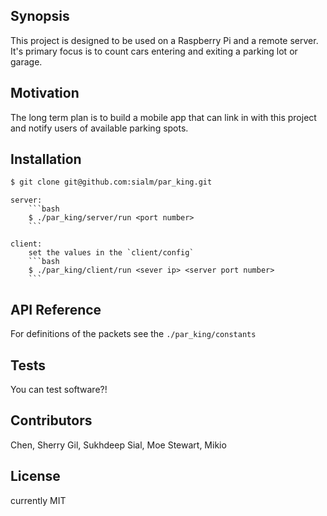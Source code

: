 ## Synopsis

This project is designed to be used on a Raspberry Pi and a remote server. It's primary focus is to count cars entering and exiting a parking lot or garage.

## Motivation

The long term plan is to build a mobile app that can link in with this project and notify users of available parking spots.

## Installation

```bash
$ git clone git@github.com:sialm/par_king.git
```
    server:
        ```bash
        $ ./par_king/server/run <port number>
        ```

    client:
        set the values in the `client/config`
        ```bash
        $ ./par_king/client/run <sever ip> <server port number>
        ```


## API Reference

For definitions of the packets see the `./par_king/constants`

## Tests

You can test software?!

## Contributors

Chen, Sherry
Gil, Sukhdeep
Sial, Moe
Stewart, Mikio

## License

currently MIT
